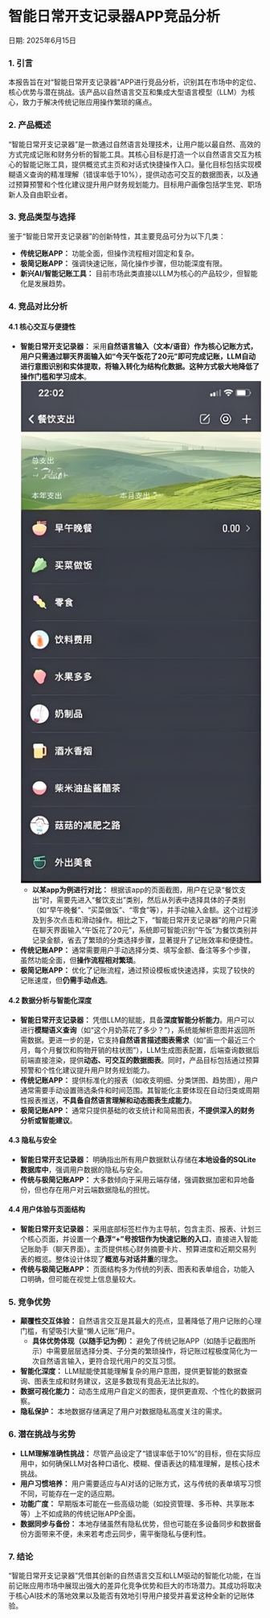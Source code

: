 # 智能日常开支记录器APP竞品分析

日期: 2025年6月15日

### 1. 引言

本报告旨在对“智能日常开支记录器”APP进行竞品分析，识别其在市场中的定位、核心优势与潜在挑战。该产品以自然语言交互和集成大型语言模型（LLM）为核心，致力于解决传统记账应用操作繁琐的痛点。

### 2. 产品概述

“智能日常开支记录器”是一款通过自然语言处理技术，让用户能以最自然、高效的方式完成记账和财务分析的智能工具。其核心目标是打造一个以自然语言交互为核心的智能记账工具，提供概览式主页和对话式快捷操作入口。量化目标包括实现模糊语义查询的精准理解（错误率低于10%），提供动态可交互的数据图表，以及通过预算预警和个性化建议提升用户财务规划能力。目标用户画像包括学生党、职场新人及自由职业者。

### 3. 竞品类型与选择

鉴于“智能日常开支记录器”的创新特性，其主要竞品可分为以下几类：

* **传统记账APP：** 功能全面，但操作流程相对固定和复杂。
* **极简记账APP：** 强调快速记账，简化操作步骤，但功能深度有限。
* **新兴AI/智能记账工具：** 目前市场此类直接以LLM为核心的产品较少，但智能化是发展趋势。

### 4. 竞品对比分析

#### 4.1 核心交互与便捷性

* **智能日常开支记录器：** 采用**自然语言输入（文本/语音）**作为核心记账方式，用户只需通过聊天界面输入如“今天午饭花了20元”即可完成记账，LLM自动进行意图识别和实体提取，将输入转化为结构化数据。这种方式极大地**降低了操作门槛和学习成本**。
![某app餐饮支出页面](attachments/suihsouji.png)
    * **以某app为例进行对比：** 
        根据该app的页面截图，用户在记录“餐饮支出”时，需要先进入“餐饮支出”类别，然后从列表中选择具体的子类别（如“早午晚餐”、“买菜做饭”、“零食”等），并手动输入金额。这个过程涉及到多次点击和滑动操作。相比之下，“智能日常开支记录器”的用户只需在聊天界面输入“午饭花了20元”，系统即可智能识别“午饭”为餐饮类别并记录金额，省去了繁琐的分类选择步骤，显著提升了记账效率和便捷性。
* **传统记账APP：** 通常需要用户手动选择分类、填写金额、备注等多个步骤，虽然功能全面，但**操作流程相对繁琐**。
* **极简记账APP：** 优化了记账流程，通过预设模板或快速选择，实现了较快的记账速度，但**仍需手动点选**。

#### 4.2 数据分析与智能化深度

* **智能日常开支记录器：** 凭借LLM的赋能，具备**深度智能分析能力**。用户可以进行**模糊语义查询**（如“这个月奶茶花了多少？”），系统能解析意图并返回所需数据。更进一步的是，它支持**自然语言描述图表需求**（如“画一个最近三个月，每个月餐饮和购物开销的柱状图”），LLM生成图表配置，后端查询数据后前端直接渲染，提供**动态、可交互的数据图表**。同时，产品目标包括通过预算预警和个性化建议提升用户财务规划能力。
* **传统记账APP：** 提供标准化的报表（如收支明细、分类饼图、趋势图），用户通常需要手动设置筛选条件和时间范围。其智能化主要体现在自动归类或周期性报表推送，**不具备自然语言理解和动态图表生成能力**。
* **极简记账APP：** 通常只提供基础的收支统计和简易图表，**不提供深入的财务分析或智能建议**。

#### 4.3 隐私与安全

* **智能日常开支记录器：** 明确指出所有用户数据默认存储在**本地设备的SQLite数据库中**，强调用户数据的隐私与安全。
* **传统与极简记账APP：** 大多数倾向于采用云端存储，强调数据加密和异地备份，但也存在用户对云端数据隐私的担忧。

#### 4.4 用户体验与页面结构

* **智能日常开支记录器：** 采用底部标签栏作为主导航，包含主页、报表、计划三个核心页面，并设置一个**悬浮“+”号按钮作为快速记账的入口**，直接进入智能记账助手（聊天界面）。主页提供核心财务摘要卡片、预算进度和近期交易列表的概览。整体设计体现了**概览与对话并重**的理念。
* **传统与极简记账APP：** 页面结构多为传统的列表、图表和表单组合，功能入口明确，但可能在视觉上信息量较大。

### 5. 竞争优势

* **颠覆性交互体验：** 自然语言交互是其最大的亮点，显著降低了用户记账的心理门槛，有望吸引大量“懒人记账”用户。
    * **具体优势体现（以随手记为例）：** 避免了传统记账APP（如随手记截图所示）中需要层层选择分类、子分类的繁琐操作，将记账过程极度简化为一次自然语言输入，更符合现代用户的交互习惯。
* **智能化深度：** LLM赋能使其能理解复杂的用户意图，提供更智能的数据查询、图表生成和财务建议，这是多数现有竞品无法比拟的。
* **数据可视化能力：** 动态生成用户自定义的图表，提供更直观、个性化的数据洞察。
* **隐私保护：** 本地数据存储满足了用户对数据隐私高度关注的需求。

### 6. 潜在挑战与劣势

* **LLM理解准确性挑战：** 尽管产品设定了“错误率低于10%”的目标，但在实际应用中，如何确保LLM对各种口语化、模糊、俚语表达的精准理解，是核心技术挑战。
* **用户习惯培养：** 用户需要适应与AI对话的记账方式，这与传统的表单填写习惯不同，可能存在一定的适应期。
* **功能广度：** 早期版本可能在一些高级功能（如投资管理、多币种、共享账本等）上不如成熟的传统记账APP全面。
* **数据同步与备份：** 本地存储虽然有隐私优势，但也可能在多设备同步和数据备份方面带来不便，未来若考虑云同步，需平衡隐私与便利性。


### 7. 结论

“智能日常开支记录器”凭借其创新的自然语言交互和LLM驱动的智能化功能，在当前记账应用市场中展现出强大的差异化竞争优势和巨大的市场潜力。其成功将取决于核心AI技术的落地效果以及能否有效地引导用户接受并喜爱这种全新的记账体验。
